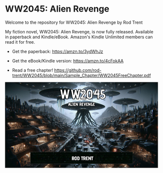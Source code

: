 # WW2045: Alien Revenge

Welcome to the repository for WW2045: Alien Revenge by Rod Trent

My fiction novel, WW2045: Alien Revenge, is now fully released. Available in paperback and Kindle/eBook. Amazon's Kindle Unlimited members can read it for free.

* Get the paperback: https://amzn.to/3ydWhJz 

* Get the eBook/Kindle version: https://amzn.to/4cFokAA

* Read a free chapter! https://github.com/rod-trent/WW2045/blob/main/Sample_Chapter/WW2045FreeChapter.pdf  

<p align="center"><img src="https://github.com/rod-trent/WW2045/blob/main/Images/Wallpapers/WW2045_Wallpaper_Small.png"></center></p>
